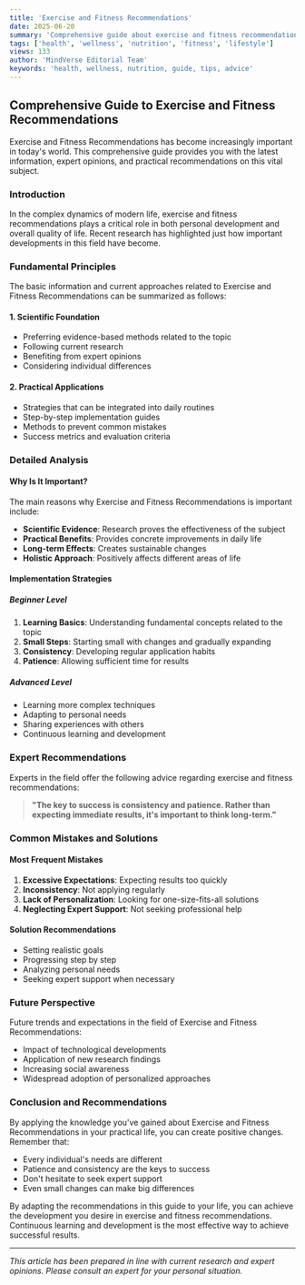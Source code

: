 ```yaml
---
title: 'Exercise and Fitness Recommendations'
date: 2025-06-20
summary: 'Comprehensive guide about exercise and fitness recommendations with expert insights and practical advice.'
tags: ['health', 'wellness', 'nutrition', 'fitness', 'lifestyle']
views: 133
author: 'MindVerse Editorial Team'
keywords: 'health, wellness, nutrition, guide, tips, advice'
---
```


## Comprehensive Guide to Exercise and Fitness Recommendations

Exercise and Fitness Recommendations has become increasingly important in today's world. This comprehensive guide provides you with the latest information, expert opinions, and practical recommendations on this vital subject.

### Introduction

In the complex dynamics of modern life, exercise and fitness recommendations plays a critical role in both personal development and overall quality of life. Recent research has highlighted just how important developments in this field have become.

### Fundamental Principles

The basic information and current approaches related to Exercise and Fitness Recommendations can be summarized as follows:

#### 1. Scientific Foundation
- Preferring evidence-based methods related to the topic
- Following current research
- Benefiting from expert opinions
- Considering individual differences

#### 2. Practical Applications
- Strategies that can be integrated into daily routines
- Step-by-step implementation guides
- Methods to prevent common mistakes
- Success metrics and evaluation criteria

### Detailed Analysis

#### Why Is It Important?
The main reasons why Exercise and Fitness Recommendations is important include:

- **Scientific Evidence**: Research proves the effectiveness of the subject
- **Practical Benefits**: Provides concrete improvements in daily life
- **Long-term Effects**: Creates sustainable changes
- **Holistic Approach**: Positively affects different areas of life

#### Implementation Strategies

##### Beginner Level
1. **Learning Basics**: Understanding fundamental concepts related to the topic
2. **Small Steps**: Starting small with changes and gradually expanding
3. **Consistency**: Developing regular application habits
4. **Patience**: Allowing sufficient time for results

##### Advanced Level
- Learning more complex techniques
- Adapting to personal needs
- Sharing experiences with others
- Continuous learning and development

### Expert Recommendations

Experts in the field offer the following advice regarding exercise and fitness recommendations:

> **"The key to success is consistency and patience. Rather than expecting immediate results, it's important to think long-term."**

### Common Mistakes and Solutions

#### Most Frequent Mistakes
1. **Excessive Expectations**: Expecting results too quickly
2. **Inconsistency**: Not applying regularly
3. **Lack of Personalization**: Looking for one-size-fits-all solutions
4. **Neglecting Expert Support**: Not seeking professional help

#### Solution Recommendations
- Setting realistic goals
- Progressing step by step
- Analyzing personal needs
- Seeking expert support when necessary

### Future Perspective

Future trends and expectations in the field of Exercise and Fitness Recommendations:

- Impact of technological developments
- Application of new research findings
- Increasing social awareness
- Widespread adoption of personalized approaches

### Conclusion and Recommendations

By applying the knowledge you've gained about Exercise and Fitness Recommendations in your practical life, you can create positive changes. Remember that:

- Every individual's needs are different
- Patience and consistency are the keys to success
- Don't hesitate to seek expert support
- Even small changes can make big differences

By adapting the recommendations in this guide to your life, you can achieve the development you desire in exercise and fitness recommendations. Continuous learning and development is the most effective way to achieve successful results.

---

*This article has been prepared in line with current research and expert opinions. Please consult an expert for your personal situation.*
